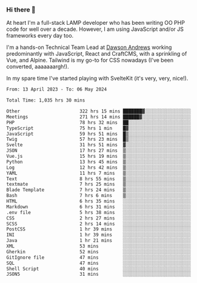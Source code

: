 ### Hi there 👋

<!--
**JamesNock/JamesNock** is a ✨ _special_ ✨ repository because its `README.md` (this file) appears on your GitHub profile.

Here are some ideas to get you started:

- 🔭 I’m currently working on ...
- 🌱 I’m currently learning ...
- 👯 I’m looking to collaborate on ...
- 🤔 I’m looking for help with ...
- 💬 Ask me about ...
- 📫 How to reach me: ...
- 😄 Pronouns: ...
- ⚡ Fun fact: ...
-->
At heart I'm a full-stack LAMP developer who has been writing OO PHP code for well over a decade. However, I am using JavaScript and/or JS frameworks every day too.

I'm a hands-on Technical Team Lead at [Dawson Andrews](https://www.dawsonandrews.com/) working predominantly with JavaScript, React and CraftCMS, with a sprinkling of Vue, and Alpine. Tailwind is my go-to for CSS nowadays (I've been converted, aaaaaaargh!).

In my spare time I've started playing with SvelteKit (it's very, very, nice!).

<!--START_SECTION:waka-->

```txt
From: 13 April 2023 - To: 06 May 2024

Total Time: 1,035 hrs 30 mins

Other                      322 hrs 15 mins ███████▓░░░░░░░░░░░░░░░░░   31.13 %
Meetings                   271 hrs 14 mins ██████▓░░░░░░░░░░░░░░░░░░   26.20 %
PHP                        78 hrs 32 mins  ██░░░░░░░░░░░░░░░░░░░░░░░   07.59 %
TypeScript                 75 hrs 1 min    █▓░░░░░░░░░░░░░░░░░░░░░░░   07.25 %
JavaScript                 59 hrs 51 mins  █▒░░░░░░░░░░░░░░░░░░░░░░░   05.78 %
Twig                       57 hrs 23 mins  █▒░░░░░░░░░░░░░░░░░░░░░░░   05.54 %
Svelte                     31 hrs 51 mins  ▓░░░░░░░░░░░░░░░░░░░░░░░░   03.08 %
JSON                       17 hrs 27 mins  ▒░░░░░░░░░░░░░░░░░░░░░░░░   01.69 %
Vue.js                     15 hrs 19 mins  ▒░░░░░░░░░░░░░░░░░░░░░░░░   01.48 %
Python                     13 hrs 45 mins  ▒░░░░░░░░░░░░░░░░░░░░░░░░   01.33 %
Log                        12 hrs 42 mins  ▒░░░░░░░░░░░░░░░░░░░░░░░░   01.23 %
YAML                       11 hrs 7 mins   ▒░░░░░░░░░░░░░░░░░░░░░░░░   01.07 %
Text                       8 hrs 55 mins   ▒░░░░░░░░░░░░░░░░░░░░░░░░   00.86 %
textmate                   7 hrs 25 mins   ▒░░░░░░░░░░░░░░░░░░░░░░░░   00.72 %
Blade Template             7 hrs 24 mins   ▒░░░░░░░░░░░░░░░░░░░░░░░░   00.72 %
Bash                       7 hrs 6 mins    ▒░░░░░░░░░░░░░░░░░░░░░░░░   00.69 %
HTML                       6 hrs 35 mins   ░░░░░░░░░░░░░░░░░░░░░░░░░   00.64 %
Markdown                   6 hrs 31 mins   ░░░░░░░░░░░░░░░░░░░░░░░░░   00.63 %
.env file                  5 hrs 38 mins   ░░░░░░░░░░░░░░░░░░░░░░░░░   00.54 %
CSS                        2 hrs 27 mins   ░░░░░░░░░░░░░░░░░░░░░░░░░   00.24 %
SCSS                       2 hrs 14 mins   ░░░░░░░░░░░░░░░░░░░░░░░░░   00.22 %
PostCSS                    1 hr 39 mins    ░░░░░░░░░░░░░░░░░░░░░░░░░   00.16 %
INI                        1 hr 39 mins    ░░░░░░░░░░░░░░░░░░░░░░░░░   00.16 %
Java                       1 hr 21 mins    ░░░░░░░░░░░░░░░░░░░░░░░░░   00.13 %
XML                        53 mins         ░░░░░░░░░░░░░░░░░░░░░░░░░   00.09 %
Gherkin                    52 mins         ░░░░░░░░░░░░░░░░░░░░░░░░░   00.08 %
GitIgnore file             47 mins         ░░░░░░░░░░░░░░░░░░░░░░░░░   00.08 %
SQL                        47 mins         ░░░░░░░░░░░░░░░░░░░░░░░░░   00.08 %
Shell Script               40 mins         ░░░░░░░░░░░░░░░░░░░░░░░░░   00.06 %
JSON5                      31 mins         ░░░░░░░░░░░░░░░░░░░░░░░░░   00.05 %
```

<!--END_SECTION:waka-->
